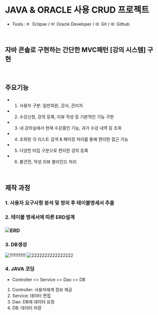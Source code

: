 # JAVA & ORACLE 사용 CRUD 프로젝트
 - Tools :
<img src="https://github.com/pshhyeon/ddit_basic_project/assets/130214802/a191ee0a-bd26-4a23-9837-48ce7be73fe0" alt="eclipseide-color" width="15"> Eclipse
/ <img src="https://github.com/pshhyeon/ddit_basic_project/assets/130214802/2ca2ab1d-0f91-4b1b-b4f8-e33dad57a7a8" alt="oracle-color" width="15"> Oracle Developer
/ <img src="https://github.com/pshhyeon/ddit_basic_project/assets/130214802/c083d33d-c35b-481f-b738-1523b0d677fd" alt="git-color" width="15"> Git
/ <img src="https://github.com/pshhyeon/ddit_basic_project/assets/130214802/70c96c6f-69e1-4e88-a092-eb92088ff683" alt="github-color" width="15"> Github

<br>

## 자바 콘솔로 구현하는 간단한 MVC패턴 [강의 시스템] 구현

<br>

## 주요기능
- 1. 사용자 구분: 일반회원, 강사, 관리자
- 2. 수강신청, 강의 등록, 리뷰 작성 등 기본적인 기능 구현
- 3. 내 강의실에서 현재 수강중인 기능, 과거 수강 내역 등 조회
- 4. 조회된 각 리스트 검색 & 페이징 처리를 통해 편리한 접근 가능
- 5. 다양한 타입 구분으로 편리한 강의 등록
- 6. 불건전, 악성 리뷰 블라인드 처리

<br>

## 제작 과정
### 1. 사용자 요구사항 분석 및 정의 후 테이블명세서 추출

### 2. 테이블 명세서에 따른 ERD설계

### ![ERD](https://github.com/pshhyeon/ddit_basic_project/assets/130214802/74e86e24-2222-493c-ae71-e3b0504989b9)

### 3. DB생성
![111111111](https://github.com/pshhyeon/ddit_basic_project/assets/130214802/4da7c5a6-6238-4efd-b1fa-ef26e677d124)
![2222222222222222](https://github.com/pshhyeon/ddit_basic_project/assets/130214802/ea3217a7-7d96-4eaf-8d4b-5221528990b5)
### 4. JAVA 코딩
 - Controller <> Service <> Dao <> DB
1. Controller: 사용자에게 정보 제공
2. Service: 데이터 편집
3. Dao: DB에 데이터 요청
4. DB: 데이터 저장

<br>
